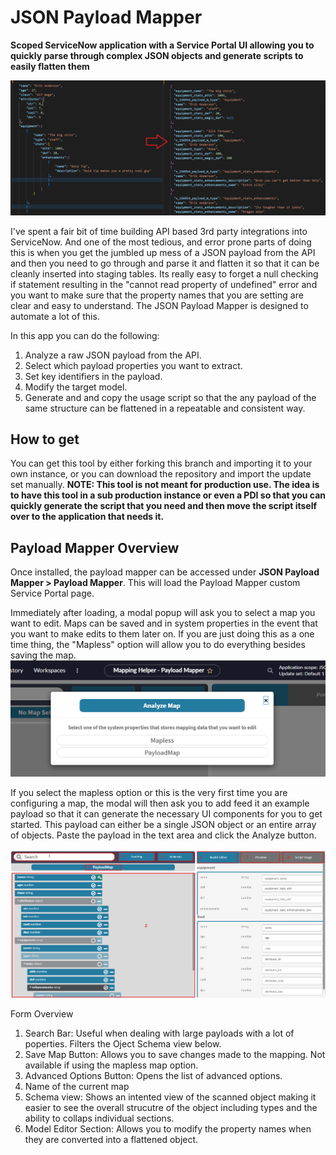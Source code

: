 
# JSON Payload Mapper
**Scoped ServiceNow application with a Service Portal UI allowing you to quickly parse through complex JSON objects and generate scripts to easily flatten them**

![](Docs/Payload%20Mapper%20%28JSON%20Convert%29.png)

I've spent a fair bit of time building API based 3rd party integrations into ServiceNow. And one of the most tedious, and error prone parts of doing this is when you get the jumbled up mess of a JSON payload from the API and then you need to go through and parse it and flatten it so that it can be cleanly inserted into staging tables. Its really easy to forget a null checking if statement resulting in the "cannot read property of undefined" error and you want to make sure that the property names that you are setting are clear and easy to understand. The JSON Payload Mapper is designed to automate a lot of this.

In this app you can do the following:
 1. Analyze a raw JSON payload from the API.
 2. Select which payload properties you want to extract.
 3. Set key identifiers in the payload.
 4. Modify the target model.
 5. Generate and and copy the usage script so that the any payload of the same structure can be flattened in a repeatable and consistent way.

## How to get
You can get this tool by either forking this branch and importing it to your own instance, or you can download the repository and import the update set manually.
**NOTE: This tool is not meant for production use. The idea is to have this tool in a sub production instance or even a PDI so that you can quickly generate the script that you need and then move the script itself over to the application that needs it.**

## Payload Mapper Overview
Once installed, the payload mapper can be accessed under **JSON Payload Mapper > Payload Mapper**. This will load the Payload Mapper custom Service Portal page. 

Immediately after loading, a modal popup will ask you to select a map you want to edit. Maps can be saved and in system properties in the event that you want to make edits to them later on. If you are just doing this as a one time thing, the "Mapless" option will allow you to do everything besides saving the map.
![](Docs/Payload%20Mapper%20%28Map%20Select%29.png)

If you select the mapless option or this is the very first time you are configuring a map, the modal will then ask you to add feed it an example payload so that it can generate the necessary UI components for you to get started. This payload can either be a single JSON object or an entire array of objects. Paste the payload in the text area and click the Analyze button.

![](Docs/Payload%20Mapper%20%28Map%20Select%20Outline%29.png)

Form Overview

 1. Search Bar: Useful when dealing with large payloads with a lot of poperties. Filters the Oject Schema view below.
 2. Save Map Button: Allows you to save changes made to the mapping. Not available if using the mapless map option.
 3. Advanced Options Button: Opens the list of advanced options.
 4. Name of the current map
 5. Schema view: Shows an intented view of the scanned object making it easier to see the overall strucutre of the object including types and the ability to collaps individual sections.
 6. Model Editor Section: Allows you to modify the property names when they are converted into a flattened object.

